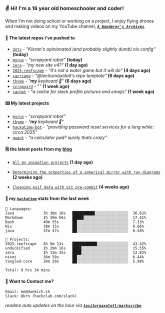 ### ✌️ Hi! I'm a 16 year old homeschooler and coder!

When I'm not doing school or working on a project, I enjoy flying drones and making videos on my YouTube channel, [**_`A Wanderer's Archives`_**](https://youtube.com/@wanderer.archives).

#### 👷 The latest repos i've pushed to

- [`dots`](https://github.com/taciturnaxolotl/dots) - _"Kieran's opinionated (and probably slightly dumb) nix config"_ **(today)**
- [`myrus`](https://github.com/taciturnaxolotl/myrus) - _"scrapyard robot"_ **(today)**
- [`zera`](https://github.com/taciturnaxolotl/zera) - _"my new site v4?"_ **(1 day ago)**
- [`2025-reefscape`](https://github.com/df1317/2025-reefscape) - _"it's not a water game but it will do"_ **(4 days ago)**
- [`carriage`](https://github.com/taciturnaxolotl/carriage) - _"@taciturnaxolotl's repo template"_ **(6 days ago)**
- [`thyme`](https://github.com/taciturnaxolotl/thyme) - _"**my** keyboard 🫶"_ **(6 days ago)**
- [`scrapyard`](https://github.com/hackclub/scrapyard) - _""_ **(1 week ago)**
- [`cachet`](https://github.com/taciturnaxolotl/cachet) - _"a cache for slack profile pictures and emojis"_ **(1 week ago)**

#### ⌨️ My latest projects

- [`myrus`](https://github.com/taciturnaxolotl/myrus) - _"scrapyard robot"_
- [`thyme`](https://github.com/taciturnaxolotl/thyme) - _"**my** keyboard 🫶"_
- [`hackatime-bot`](https://github.com/taciturnaxolotl/hackatime-bot) - _"providing password reset services for a long while: circa 2025"_
- [`quant`](https://github.com/taciturnaxolotl/quant) - _"a calculator pad? surely thats crazy"_

#### 🗒️ the latest posts from my [blog](https://dunkirk.sh)

- [`All my animation projects`](https://dunkirk.sh/blog/my-animations/) **(1 day ago)**

- [`Determining the properties of a spherical mirror with ray diagrams`](https://dunkirk.sh/blog/spherical-ray-diagrams/) **(2 weeks ago)**

- [`Cleaning exif data with git pre-commit`](https://dunkirk.sh/blog/remove-exif-git-hook/) **(4 weeks ago)**



#### 📡 my [_`hackatime`_](https://waka.hackclub.com) stats from the last week

```text
💾 Languages:
Java             3h 30m 10s   ██████████░░░░░░░░░░░░░░░  36.62%
Markdown         1h 39m 56s   █████░░░░░░░░░░░░░░░░░░░░  17.41%
Bash             40m 55s      ██░░░░░░░░░░░░░░░░░░░░░░░  7.13%
Nix              38m 15s      ██░░░░░░░░░░░░░░░░░░░░░░░  6.66%
java             37m 47s      ██░░░░░░░░░░░░░░░░░░░░░░░  6.58%

💼 Projects:
2025-reefscape   4h 9m 13s    ███████████░░░░░░░░░░░░░░  43.42%
unduckified      1h 29m 16s   ████░░░░░░░░░░░░░░░░░░░░░  15.55%
zera             1h 13m 35s   ████░░░░░░░░░░░░░░░░░░░░░  12.82%
nixos            36m 58s      ██░░░░░░░░░░░░░░░░░░░░░░░  6.44%
tangled-core     34m 20s      ██░░░░░░░░░░░░░░░░░░░░░░░  5.98%

Total: 9 hrs 34 mins
```

#### 📮 Want to Contact me?

```text
Email: me@dunkirk.sh
Slack: @krn (hackclub.com/slack)
```

_readme auto updates on the hour via [**`taciturnaxolotl/markscribe`**](https://github.com/taciturnaxolotl/markscribe)_
